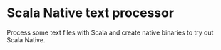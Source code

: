 # Scala Native text processor

Process some text files with Scala and create native binaries to try out Scala Native.